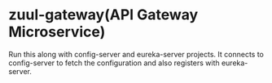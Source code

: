 # zuul-gateway(API Gateway Microservice)

Run this along with config-server and eureka-server projects. It connects to config-server to fetch the configuration and also registers with eureka-server.

